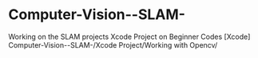 # Computer-Vision--SLAM-
 Working on the SLAM projects
Xcode Project on Beginner Codes
[Xcode] Computer-Vision--SLAM-/Xcode Project/Working with Opencv/
